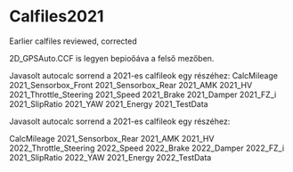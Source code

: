 # Calfiles2021
Earlier calfiles reviewed, corrected

2D_GPSAuto.CCF is legyen bepioőáva a felső mezőben.

Javasolt autocalc sorrend a 2021-es calfileok egy részéhez:
CalcMileage 
2021_Sensorbox_Front 
2021_Sensorbox_Rear 
2021_AMK 
2021_HV 
2021_Throttle_Steering 
2021_Speed 
2021_Brake 
2021_Damper 
2021_FZ_i 
2021_SlipRatio 
2021_YAW
2021_Energy 
2021_TestData

Javasolt autocalc sorrend a 2021-es calfileok egy részéhez:

CalcMileage
2021_Sensorbox_Rear 
2021_AMK 
2021_HV 
2022_Throttle_Steering 
2022_Speed 
2022_Brake 
2022_Damper 
2022_FZ_i 
2021_SlipRatio 
2022_YAW
2021_Energy 
2022_TestData

